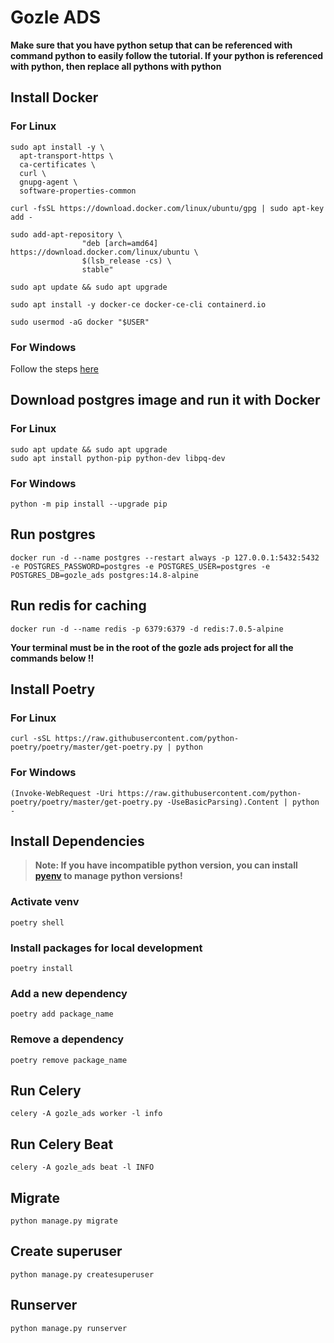 # Gozle ADS

**Make sure that you have python setup that can be referenced with command python to easily follow the tutorial. If your python is referenced with python, then replace all pythons with python**

## Install Docker

### For Linux

```
sudo apt install -y \
  apt-transport-https \
  ca-certificates \
  curl \
  gnupg-agent \
  software-properties-common

curl -fsSL https://download.docker.com/linux/ubuntu/gpg | sudo apt-key add -

sudo add-apt-repository \
                "deb [arch=amd64] https://download.docker.com/linux/ubuntu \
                $(lsb_release -cs) \
                stable"

sudo apt update && sudo apt upgrade

sudo apt install -y docker-ce docker-ce-cli containerd.io

sudo usermod -aG docker "$USER"
```

### For Windows

Follow the steps [here](https://docs.docker.com/docker-for-windows/install/)

## Download postgres image and run it with Docker

### For Linux

```
sudo apt update && sudo apt upgrade
sudo apt install python-pip python-dev libpq-dev
```

### For Windows

```
python -m pip install --upgrade pip
```

## Run postgres

```
docker run -d --name postgres --restart always -p 127.0.0.1:5432:5432 -e POSTGRES_PASSWORD=postgres -e POSTGRES_USER=postgres -e POSTGRES_DB=gozle_ads postgres:14.8-alpine
```

## Run redis for caching

```
docker run -d --name redis -p 6379:6379 -d redis:7.0.5-alpine
```

**Your terminal must be in the root of the gozle ads project for all the commands below !!**

## Install Poetry

### For Linux

```
curl -sSL https://raw.githubusercontent.com/python-poetry/poetry/master/get-poetry.py | python
```

### For Windows

```
(Invoke-WebRequest -Uri https://raw.githubusercontent.com/python-poetry/poetry/master/get-poetry.py -UseBasicParsing).Content | python -
```

## Install Dependencies

> **Note: If you have incompatible python version, you can install [pyenv](https://github.com/pyenv/pyenv) to manage python versions!**

### Activate venv

```
poetry shell
```

### Install packages for local development

```
poetry install
```

### Add a new dependency

```
poetry add package_name
```

### Remove a dependency

```
poetry remove package_name
```

## Run Celery

```
celery -A gozle_ads worker -l info
```
 
## Run Celery Beat

```
celery -A gozle_ads beat -l INFO
```

## Migrate

```
python manage.py migrate
```

## Create superuser

```
python manage.py createsuperuser
```

## Runserver

```
python manage.py runserver
```
